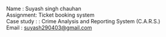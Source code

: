 Name : Suyash singh chauhan 
<br/>
Assignment: Ticket booking system
<br/>
Case study : : Crime Analysis and Reporting System (C.A.R.S.) 
<br/>
Email : suyash290403@gmail.com
<br/>
